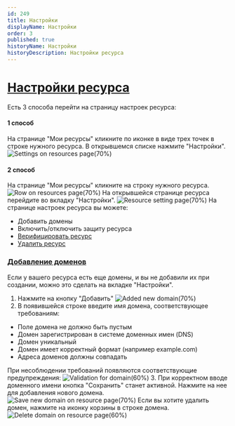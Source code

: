 ```yaml
---
id: 249
title: Настройки
displayName: Настройки
order: 3
published: true
historyName: Настройки
historyDescription: Настройки ресурса
---
```


# [Настройки ресурса](settings-for-resource)

Есть 3 способа перейти на страницу настроек ресурса:

#### 1 способ
На странице "Мои ресурсы" кликните по иконке в виде трех точек в строке нужного ресурса. В открывшемся списке нажмите "Настройки".
![Settings on resources page(70%)](https://img.solarspace.pro/docs/settings-on-resources-page.jpg "Настройки на странице ресурсов")

#### 2 способ
На странице "Мои ресурсы" кликните на строку нужного ресурса.
![Row on resources page(70%)](https://img.solarspace.pro/docs/row-on-resources-page.jpg "Ресурс на странице ресурсов")
На открывшейся странице ресурса перейдите во вкладку "Настройки".
![Resource setting page(70%)](https://img.solarspace.pro/docs/resource-setting-page.jpg "Страница настроек ресурса")
На странице настроек ресурса вы можете:
- Добавить домены 
- Включить/отключить защиту ресурса
- [Верифицировать ресурс]([206])
- [Удалить ресурс]([250])

### [Добавление доменов](add-domain)
Если у вашего ресурса есть еще домены, и вы не добавили их при создании, можно это сделать на вкладке "Настройки".

1. Нажмите на кнопку "Добавить"
![Added new domain(70%)](https://img.solarspace.pro/docs/added-new-domain.jpg "Добавление нового домена")
2. В появившейся строке введите имя домена, соответствующее требованиям:
- Поле домена не должно быть пустым
- Домен зарегистрирован в системе доменных имен (DNS)
- Домен уникальный
- Домен имеет корректный формат (например example.com)
- Адреса доменов должны совпадать

При несоблюдении требований появляются соответствующие предупреждения:
![Validation for domain(60%)](https://img.solarspace.pro/docs/validation-for-domain.jpg "Предупреждающие сообщения при добавлении домена")
3. При корректном вводе доменного имени кнопка "Сохранить" станет активной. Нажмите на нее для добавления нового домена.
![Save new domain on resource page(70%)](https://img.solarspace.pro/docs/save-new-domain-on-resource-page.jpg "Добавление домена на странице ресурса")
Если вы хотите удалить домен, нажмите на иконку корзины в строке домена.
![Delete domain on resource page(60%)](https://img.solarspace.pro/docs/delete-domain-on-resource-page.jpg "Удаление домена на странице ресурса")